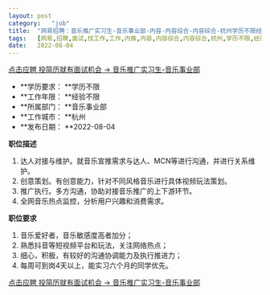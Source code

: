 ```yaml
---
layout:	post
category:	"job"
title:	"网易招聘：音乐推广实习生-音乐事业部-内容-内容综合-内容综合-杭州学历不限经验不限"
tags:	[网易,招聘,面试,找工作,工作,内推,内容,内容综合,内容综合,杭州,学历不限,经验不限]
date:	2022-08-04
---
```


[点击应聘 投简历就有面试机会 -> 音乐推广实习生-音乐事业部](http://mobile.bole.netease.com/bole/boleDetail?id=40443&employeeId=346f03c3cda5f04c&key=all)



- **学历要求： **学历不限
- **工作年限： **经验不限
- **所属部门： **音乐事业部
- **工作城市： **杭州
- **发布日期： **2022-08-04



**职位描述**
1. 达人对接与维护。就音乐宣推需求与达人、MCN等进行沟通，并进行关系维护。
2. 创意策划。有创意能力，针对不同风格音乐进行具体视频玩法策划。
3. 推广执行。多方沟通，协助对接音乐推广的上下游环节。
4. 全网音乐热点监控，分析用户兴趣和消费需求。



**职位要求**
1. 音乐爱好者，音乐敏感度高者加分；
2. 熟悉抖音等短视频平台和玩法，关注网络热点；
3. 细心，积极，有较好的沟通协调能力及执行推进力；
4. 每周可到岗4天以上，能实习六个月的同学优先。



[点击应聘 投简历就有面试机会 -> 音乐推广实习生-音乐事业部](http://mobile.bole.netease.com/bole/boleDetail?id=40443&employeeId=346f03c3cda5f04c&key=all)